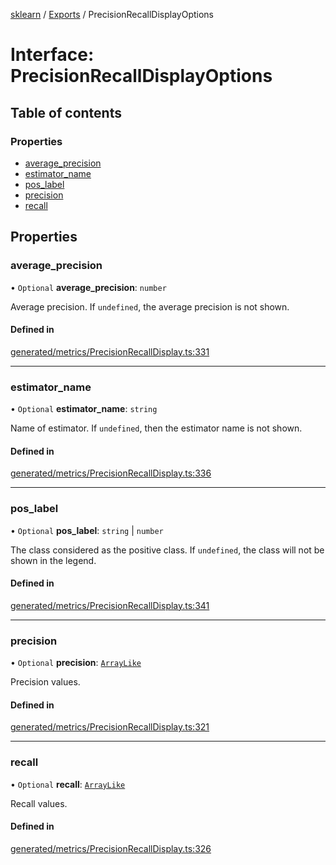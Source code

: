 [sklearn](../readme.md) / [Exports](../modules.md) / PrecisionRecallDisplayOptions

# Interface: PrecisionRecallDisplayOptions

## Table of contents

### Properties

- [average\_precision](PrecisionRecallDisplayOptions.md#average_precision)
- [estimator\_name](PrecisionRecallDisplayOptions.md#estimator_name)
- [pos\_label](PrecisionRecallDisplayOptions.md#pos_label)
- [precision](PrecisionRecallDisplayOptions.md#precision)
- [recall](PrecisionRecallDisplayOptions.md#recall)

## Properties

### average\_precision

• `Optional` **average\_precision**: `number`

Average precision. If `undefined`, the average precision is not shown.

#### Defined in

[generated/metrics/PrecisionRecallDisplay.ts:331](https://github.com/transitive-bullshit/scikit-learn-ts/blob/367336a/packages/sklearn/src/generated/metrics/PrecisionRecallDisplay.ts#L331)

___

### estimator\_name

• `Optional` **estimator\_name**: `string`

Name of estimator. If `undefined`, then the estimator name is not shown.

#### Defined in

[generated/metrics/PrecisionRecallDisplay.ts:336](https://github.com/transitive-bullshit/scikit-learn-ts/blob/367336a/packages/sklearn/src/generated/metrics/PrecisionRecallDisplay.ts#L336)

___

### pos\_label

• `Optional` **pos\_label**: `string` \| `number`

The class considered as the positive class. If `undefined`, the class will not be shown in the legend.

#### Defined in

[generated/metrics/PrecisionRecallDisplay.ts:341](https://github.com/transitive-bullshit/scikit-learn-ts/blob/367336a/packages/sklearn/src/generated/metrics/PrecisionRecallDisplay.ts#L341)

___

### precision

• `Optional` **precision**: [`ArrayLike`](../modules.md#arraylike)

Precision values.

#### Defined in

[generated/metrics/PrecisionRecallDisplay.ts:321](https://github.com/transitive-bullshit/scikit-learn-ts/blob/367336a/packages/sklearn/src/generated/metrics/PrecisionRecallDisplay.ts#L321)

___

### recall

• `Optional` **recall**: [`ArrayLike`](../modules.md#arraylike)

Recall values.

#### Defined in

[generated/metrics/PrecisionRecallDisplay.ts:326](https://github.com/transitive-bullshit/scikit-learn-ts/blob/367336a/packages/sklearn/src/generated/metrics/PrecisionRecallDisplay.ts#L326)
